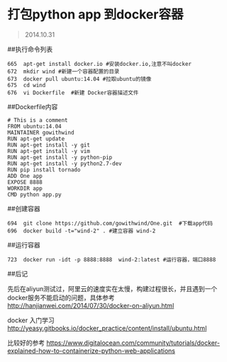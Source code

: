 # 打包python app 到docker容器
>2014.10.31

##执行命令列表

    665  apt-get install docker.io #安装docker.io,注意不叫docker
    672  mkdir wind #新建一个容器配置的目录
    673  docker pull ubuntu:14.04 #拉取ubuntu的镜像
    675  cd wind 
    676  vi Dockerfile  #新建 Docker容器描述文件
  
##Dockerfile内容

    # This is a comment
    FROM ubuntu:14.04
    MAINTAINER gowithwind
    RUN apt-get update
    RUN apt-get install -y git
    RUN apt-get install -y vim
    RUN apt-get install -y python-pip
    RUN apt-get install -y python2.7-dev
    RUN pip install tornado
    ADD One app
    EXPOSE 8888
    WORKDIR app
    CMD python app.py

##创建容器

    694  git clone https://github.com/gowithwind/One.git  #下载app代码
    696  docker build -t="wind-2" . #建立容器 wind-2

##运行容器

    723  docker run -idt -p 8888:8888  wind-2:latest #运行容器，端口8888
  
##后记

先后在aliyun测试过，阿里云的速度实在太慢，构建过程很长，并且遇到一个docker服务不能启动的问题，具体参考<http://hanjianwei.com/2014/07/30/docker-on-aliyun.html>

docker 入门学习<http://yeasy.gitbooks.io/docker_practice/content/install/ubuntu.html>

比较好的参考 <https://www.digitalocean.com/community/tutorials/docker-explained-how-to-containerize-python-web-applications>


